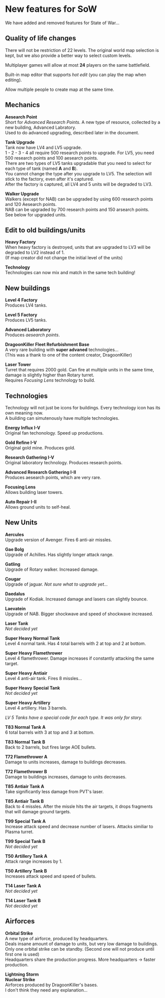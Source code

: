 # New features for SoW

We have added and removed features for State of War...

## Quality of life changes
There will not be restriction of 22 levels. The original world map selection is kept, but we
also provide a better way to select custom levels.

Multiplayer games will allow at most **24** players on the same battlefield.

Built-in map editor that supports _hot edit_ (you can play the map when editing).

Allow multiple people to create map at the same time.

## Mechanics

**Aesearch Point**  
Short for _Advanced Research Points_.
A new type of resource, collected by a new building, Advanced Labratory.  
Used to do advanced upgrading, described later in the document.

**Tank Upgrade**  
Tank now have LV4 and LV5 upgrade.  
1 - 2 - 3 - 4 all require 500 research points to upgrade. For LV5, you need 500 research points and 100 aesearch points.  
There are two types of LV5 tanks upgradable that you need to select for each type of tank (named **A** and **B**).  
You cannot change the type after you upgrade to LV5. The selection will stick to the factory, even after it's captured.  
After the factory is captured, all LV4 and 5 units will be degraded to LV3.

**Walker Upgrade**  
Walkers (except for NAB) can be upgraded by using 600 research points and 120 Aesearch points.  
NAB can be upgraded by 700 research points and 150 arsearch points.  
See below for upgraded units.

## Edit to old buildings/units

**Heavy Factory**  
When heavy factory is destroyed, units that are upgraded to LV3 will be degraded to LV2 instead of 1.  
(If map creator did not change the initial level of the units)

**Technology**  
Technologies can now mix and match in the same tech building!

## New buildings

**Level 4 Factory**  
Produces LV4 tanks.

**Level 5 Factory**  
Produces LV5 tanks.

**Advanced Laboratory**  
Produces _aesearch points_.

**DragoonKiller Fleet Refurbishment Base**  
A very rare building with **super advaned** technologies...  
(This was a thank to one of the content creator, DragoonKiller)

**Laser Tower**  
Turret that requires 2000 gold. Can fire at multiple units in the same time, damage is slightly
higher than Rotary turret.  
Requires _Focusing Lens_ technology to build.

## Technologies
Technology will not just be icons for buildings. Every technology icon has its own meaning now.  
A building can simutenously have multiple technologies.

**Energy Influx I-V**  
Original fan techonology. Speed up productions.

**Gold Refine I-V**  
Original gold mine. Produces gold.

**Research Gathering I-V**  
Original laboratory technology. Produces research points.

**Advanced Research Gathering I-II**  
Produces aesearch points, which are very rare.

**Focusing Lens**  
Allows building laser towers.

**Auto Repair I-II**  
Allows ground units to self-heal.

## New Units

**Aercules**  
Upgrade version of Avenger. Fires 6 anti-air missles.

**Gae Bolg**  
Upgrade of Achilles. Has slightly longer attack range.

**Gatling**  
Upgrade of Rotary walker. Increased damage.

**Cougar**  
Upgrade of jaguar. _Not sure what to upgrade yet..._

**Daedalus**  
Upgrade of Kodiak. Increased damage and lasers can slightly bounce.

**Laevatein**  
Upgrade of NAB. Bigger shockwave and speed of shockwave increased.

**Laser Tank**  
_Not decided yet_

**Super Heavy Normal Tank**  
Level 4 normal tank. Has 4 total barrels with 2 at top and 2 at bottom.

**Super Heavy Flamethrower**  
Level 4 flamethrower. Damage increases if constantly attacking the same target.

**Super Heavy Antiair**  
Level 4 anti-air tank. Fires 8 missles...

**Super Heavy Special Tank**  
_Not decided yet_

**Super Heavy Artillery**  
Level 4 artillery. Has 3 barrels.

_LV 5 Tanks have a special code for each type. It was only for story._

**T83 Normal Tank A**  
6 total barrels with 3 at top and 3 at bottom.

**T83 Normal Tank B**  
Back to 2 barrels, but fires large AOE bullets.

**T72 Flamethrower A**  
Damage to units increases, damage to buildings decreases.

**T72 Flamethrower B**  
Damage to buildings increases, damage to units decreases.

**T85 Antiair Tank A**  
Take significantly less damage from PVT's laser.

**T85 Antiair Tank B**  
Back to 4 missles. After the missle hits the air targets, it drops fragments that
will damage ground targets.

**T99 Special Tank A**  
Increase attack speed and decrease number of lasers. Attacks similiar to Plasma turret.  

**T99 Special Tank B**  
_Not decided yet_

**T50 Artillery Tank A**  
Attack range increases by 1.

**T50 Artillery Tank B**  
Increases attack speed and speed of bullets.

**T14 Laser Tank A**  
_Not decided yet_

**T14 Laser Tank B**  
_Not decided yet_

## Airforces

**Orbital Strike**  
A new type of airforce, produced by headquarters.  
Deals insane amount of damage to units, but very low damage to buildings.  
Only one orbital strike can be standby. (Second one will not produce until first one is used)  
Headquarters share the production progress. More headquarters -> faster production.

**Lightning Storm**  
**Nuclear Strike**  
Airforces produced by DragoonKiller's bases.  
I don't think they need any explanation...
